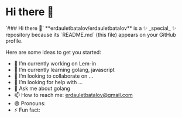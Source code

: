<h1 style="center">Hi there 👋</h1>
`### Hi there 👋`
**erdauletbatalov/erdauletbatalov** is a ✨ _special_ ✨ repository because its `README.md` (this file) appears on your GitHub profile.

Here are some ideas to get you started:

- 🔭 I’m currently working on Lem-in
- 🌱 I’m currently learning golang, javascript
- 👯 I’m looking to collaborate on ...
- 🤔 I’m looking for help with ...
- 💬 Ask me about golang
- 📫 How to reach me: erdauletbatalov@gmail.com
- 😄 Pronouns: 
- ⚡ Fun fact: 
